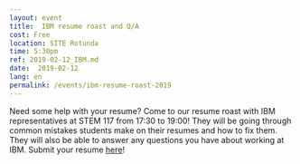 ```yaml
---
layout: event
title:  IBM resume roast and Q/A
cost: Free
location: SITE Rotunda
time: 5:30pm
ref: 2019-02-12_IBM.md
date:  2019-02-12
lang: en
permalink: /events/ibm-resume-roast-2019
---
```


Need some help with your resume? Come to our resume roast with IBM representatives at STEM 117 from 17:30 to 19:00! They will be going through common mistakes students make on their resumes and how to fix them. They will also be able to answer any questions you have about working at IBM. 
Submit your resume [here](https://goo.gl/forms/LidBuGvi6jMbGtFb2)!
